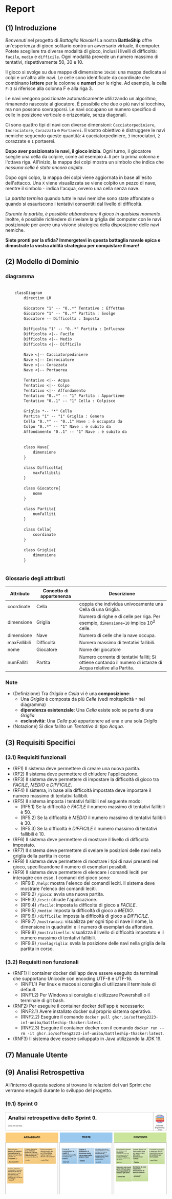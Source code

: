 # Report

## (1) Introduzione
_Benvenuti_ nel progetto di *Battaglia Navale!* La nostra **BattleShip** offre un'esperienza di gioco solitario contro un avversario virtuale, il computer. Potete scegliere tra diverse modalità di gioco, inclusi i livelli di difficoltà: `facile`, `medio` e `difficile`. Ogni modalità prevede un numero massimo di tentativi, rispettivamente 50, 30 e 10.

Il gioco si svolge su due mappe di dimensione `10x10`: una mappa dedicata ai colpi e un'altra alle navi. Le celle sono identificate da coordinate che combinano **lettere** per le colonne e **numeri** per le righe. Ad esempio, la cella `F-3` si riferisce alla colonna F e alla riga 3.

Le navi vengono posizionate automaticamente utilizzando un algoritmo, rimanendo nascoste al giocatore. È possibile che due o più navi si tocchino, ma non possono sovrapporsi. Le navi occupano un numero specifico di celle in posizione verticale o orizzontale, senza diagonali.

Ci sono quattro tipi di navi con diverse dimensioni: `Cacciatorpediniere`, `Incrociatore`, `Corazzata` e `Portaerei`. Il vostro obiettivo è distruggere le navi nemiche seguendo queste quantità: `4` cacciatorpediniere, `3` incrociatori, `2` corazzate e `1` portaerei.

**Dopo aver posizionato le navi, il gioco inizia**. Ogni turno, il giocatore sceglie una cella da colpire, come ad esempio `A-8` per la prima colonna e l'ottava riga. All'inizio, la mappa dei colpi mostra un simbolo che indica che _nessuna cella è stata ancora colpita_.

Dopo ogni colpo, la mappa dei colpi viene aggiornata in base all'esito dell'attacco. Una `X` viene visualizzata se viene colpito un pezzo di nave, mentre il simbolo `~` indica l'acqua, ovvero una cella senza nave.

La _partita termina_ quando *tutte* le navi nemiche sono state affondate o quando si esauriscono i tentativi consentiti dal livello di difficoltà.

_Durante la partita, è possibile abbandonare il gioco in qualsiasi momento_. Inoltre, è possibile richiedere di rivelare la griglia del computer con le navi posizionate per avere una visione strategica della disposizione delle navi nemiche.

**Siete pronti per la sfida? Immergetevi in questa battaglia navale epica e dimostrate la vostra abilità strategica per conquistare il mare!**
## (2) Modello di Dominio

### diagramma
```mermaid
    
    classDiagram
        direction LR
            
        Giocatore "1" -- "0..*" Tentativo : Effettua
        Giocatore "1" -- "0..*" Partita : Svolge
        Giocatore -- Difficolta : Imposta

        Difficolta "1" -- "0..*" Partita : Influenza
        Difficolta <|-- Facile
        Difficolta <|-- Medio
        Difficolta <|-- Difficile 

        Nave <|-- Cacciatorpediniere
        Nave <|-- Incrociatore
        Nave <|-- Corazzata
        Nave <|-- Portaerea
        
        Tentativo <|-- Acqua
        Tentativo <|-- Colpo
        Tentativo <|-- Affondamento
        Tentativo "0..*" -- "1" Partita : Appartiene
        Tentativo "0..1" -- "1" Cella : Colpisce

        Griglia *-- "*" Cella
        Partita "1" -- "1" Griglia : Genera
        Cella "0..*" -- "0..1" Nave : è occupata da
        Colpo "0..*" -- "1" Nave : è subito da
        Affondamento "0..1" -- "1" Nave : è subito da


        class Nave{
            dimensione
        }

        class Difficolta{
            maxFallibili
        }

        class Giocatore{
            nome
        }

        class Partita{
            numFalliti
        }

        class Cella{
            coordinate
        }

        class Griglia{
            dimensione
        }


```
### Glossario degli attributi
|Attributo|Concetto di appartenenza|Descrizione|
|-|-|-|
| coordinate | Cella | coppia che individua univocamente una Cella di una Griglia. |
| dimensione | Griglia | Numero di righe e di celle per riga. Per esempio, `dimensione=10` implica $10^2$ celle. |
| dimensione | Nave | Numero di celle che la nave occupa. |
| maxFallibili | Difficoltà | Numero massimo di tentativi fallibili. |
| nome | Giocatore | Nome del giocatore |
| numFalliti | Partita| Numero corrente di tentativi falliti; Si ottiene contando il numero di istanze di Acqua relative alla Partita. |

### Note
- (Definizione) Tra *Griglia* e *Cella* vi è una **composizione**:
    - Una *Griglia* è composta da più *Celle* (vedi molteplicità `*` nel diagramma)
    - **dipendenza esistenziale**: Una *Cella* esiste solo se parte di una *Griglia*
    - **esclusività**: Una *Cella* può appartenere ad una e una sola *Griglia*
- (Notazione) Si dice fallito un *Tentativo* di tipo *Acqua*.


## (3) Requisiti Specifici
### (3.1) Requisiti funzionali
- (RF1) Il sistema deve permettere di creare una nuova partita.
- (RF2) Il sistema deve permettere di chiudere l'applicazione.
- (RF3) Il sistema deve permettere di impostare la difficoltà di gioco tra _FACILE_, _MEDIO_ e _DIFFICILE_. 
- (RF4) Il sistema, in base alla difficoltà impostata deve impostare il numero massimo di tentativi fallibili.
- (RF5) Il sistema imposta i tentativi fallibili nel seguente modo:
  - (RF5.1) Se la difficoltà è _FACILE_ il numero massimo di tentativi fallibili è 50.
  - (RF5.2) Se la difficoltà è _MEDIO_ il numero massimo di tentativi fallibili è 30.
  - (RF5.3) Se la difficoltà è _DIFFICILE_ il numero massimo di tentativi fallibili è 10.
- (RF6) Il sistema deve permettere di mostrare il livello di difficoltà impostato.
- (RF7) Il sistema deve permettere di svelare le posizioni delle navi nella griglia della partita in corso
- (RF8) Il sistema deve permettere di mostrare i tipi di navi presenti nel gioco, specificandone il numero di esemplari possibili.
- (RF9) Il sistema deve permettere di elencare i comandi leciti per interagire con esso. I comandi del gioco sono:
  - (RF9.1) `/help`: mostra l'elenco dei comandi leciti. Il sistema deve mostrare l'elenco dei comandi leciti.
  - (RF9.2) `/gioca`: avvia una nuova partita.
  - (RF9.3) `/esci`: chiude l'applicazione.
  - (RF9.4) `/facile`: imposta la difficoltà di gioco a _FACILE_.
  - (RF9.5) `/medio`: imposta la difficoltà di gioco a _MEDIO_.
  - (RF9.6) `/difficile`: imposta la difficoltà di gioco a _DIFFICILE_.
  - (RF9.7) `/mostranavi`: visualizza per ogni tipo di nave il nome, la dimensione in quadratini e il numero di esemplari da affondare.
  - (RF9.8) `/mostralivello`: visualizza il livello di difficoltà impostato e il numero massimo di tentativi fallibili.
  - (RF9.9) `/svelagriglia`: svela la posizione delle navi nella griglia della partita in corso.
### (3.2) Requisiti non funzionali
- (RNF1) Il container docker dell'app deve essere eseguito da terminali che supportano Unicode con encoding UTF-8 e UTF-16.
  - (RNF1.1) Per linux e macos si consiglia di utilizzare il terminale di default.
  - (RNF1.2) Per Windows si consiglia di utilizzare Powershell o il terminale di git bash.
- (RNF2) Per eseguire il container docker dell'app è necessario:
  - (RNF2.1) Avere installato docker sul proprio sistema operativo.
  - (RNF2.2) Eseguire il comando `docker pull ghcr.io/softeng2223-inf-uniba/battleship-thacker:latest`.
  - (RNF2.3) Eseguire il container docker con il comando `docker run --rm -it ghcr.io/softeng2223-inf-uniba/battleship-thacker:latest`.
- (RNF3) Il sistema deve essere sviluppato in Java utilizzando la JDK 19.

## (7) Manuale Utente

## (9) Analisi Retrospettiva
All'interno di questa sezione si trovano le relazioni dei vari Sprint che verranno eseguiti durante lo sviluppo del progetto.
### (9.1) Sprint 0
![RetrospettivaSprint0](img\RetrospettivaSprint0.png)

